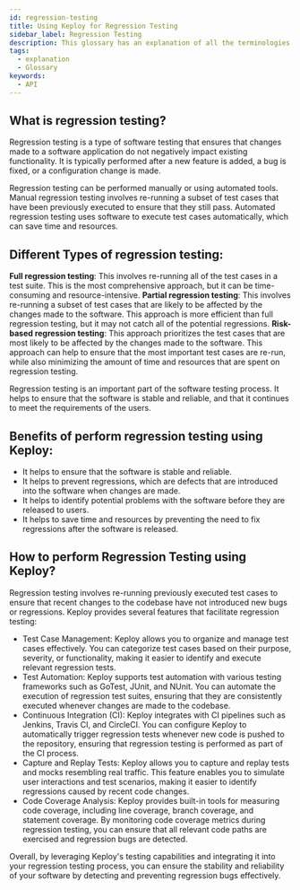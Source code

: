 ```yaml
---
id: regression-testing
title: Using Keploy for Regression Testing
sidebar_label: Regression Testing
description: This glossary has an explanation of all the terminologies that beginners find difficult to understand at first glance.
tags:
  - explanation
  - Glossary
keywords:
  - API
---
```


## What is regression testing?

Regression testing is a type of software testing that ensures that changes made to a software application do not negatively impact existing functionality. It is typically performed after a new feature is added, a bug is fixed, or a configuration change is made.

Regression testing can be performed manually or using automated tools. Manual regression testing involves re-running a subset of test cases that have been previously executed to ensure that they still pass. Automated regression testing uses software to execute test cases automatically, which can save time and resources.

## Different Types of regression testing:

**Full regression testing**: This involves re-running all of the test cases in a test suite. This is the most comprehensive approach, but it can be time-consuming and resource-intensive.
**Partial regression testing**: This involves re-running a subset of test cases that are likely to be affected by the changes made to the software. This approach is more efficient than full regression testing, but it may not catch all of the potential regressions.
**Risk-based regression testing**: This approach prioritizes the test cases that are most likely to be affected by the changes made to the software. This approach can help to ensure that the most important test cases are re-run, while also minimizing the amount of time and resources that are spent on regression testing.

Regression testing is an important part of the software testing process. It helps to ensure that the software is stable and reliable, and that it continues to meet the requirements of the users.

## Benefits of perform regression testing using Keploy:

- It helps to ensure that the software is stable and reliable.
- It helps to prevent regressions, which are defects that are introduced into the software when changes are made.
- It helps to identify potential problems with the software before they are released to users.
- It helps to save time and resources by preventing the need to fix regressions after the software is released.

## How to perform Regression Testing using Keploy?

Regression testing involves re-running previously executed test cases to ensure that recent changes to the codebase have not introduced new bugs or regressions. Keploy provides several features that facilitate regression testing:

- Test Case Management: Keploy allows you to organize and manage test cases effectively. You can categorize test cases based on their purpose, severity, or functionality, making it easier to identify and execute relevant regression tests.
- Test Automation: Keploy supports test automation with various testing frameworks such as GoTest, JUnit, and NUnit. You can automate the execution of regression test suites, ensuring that they are consistently executed whenever changes are made to the codebase.
- Continuous Integration (CI): Keploy integrates with CI pipelines such as Jenkins, Travis CI, and CircleCI. You can configure Keploy to automatically trigger regression tests whenever new code is pushed to the repository, ensuring that regression testing is performed as part of the CI process.
- Capture and Replay Tests: Keploy allows you to capture and replay tests and mocks resembling real traffic. This feature enables you to simulate user interactions and test scenarios, making it easier to identify regressions caused by recent code changes.
- Code Coverage Analysis: Keploy provides built-in tools for measuring code coverage, including line coverage, branch coverage, and statement coverage. By monitoring code coverage metrics during regression testing, you can ensure that all relevant code paths are exercised and regression bugs are detected.

Overall, by leveraging Keploy's testing capabilities and integrating it into your regression testing process, you can ensure the stability and reliability of your software by detecting and preventing regression bugs effectively.
